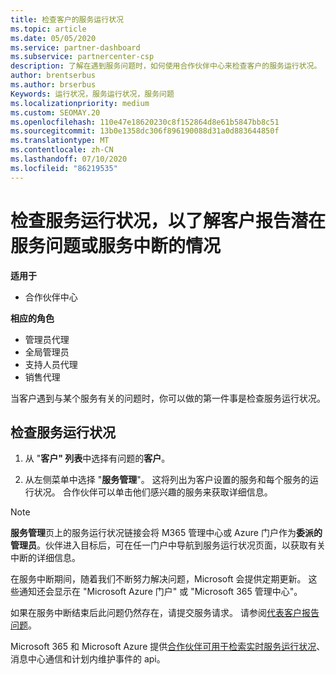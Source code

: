 ```yaml
---
title: 检查客户的服务运行状况
ms.topic: article
ms.date: 05/05/2020
ms.service: partner-dashboard
ms.subservice: partnercenter-csp
description: 了解在遇到服务问题时，如何使用合作伙伴中心来检查客户的服务运行状况。
author: brentserbus
ms.author: brserbus
Keywords: 运行状况，服务运行状况，服务问题
ms.localizationpriority: medium
ms.custom: SEOMAY.20
ms.openlocfilehash: 110e47e18620230c8f152864d8e61b5847bb8c51
ms.sourcegitcommit: 13b0e1358dc306f896190088d31a0d883644850f
ms.translationtype: MT
ms.contentlocale: zh-CN
ms.lasthandoff: 07/10/2020
ms.locfileid: "86219535"
---
```

# <a name="check-service-health-for-a-customer-reporting-a-potential-service-problem-or-outage"></a>检查服务运行状况，以了解客户报告潜在服务问题或服务中断的情况

**适用于**

- 合作伙伴中心

**相应的角色**

- 管理员代理
- 全局管理员
- 支持人员代理
- 销售代理

当客户遇到与某个服务有关的问题时，你可以做的第一件事是检查服务运行状况。 

## <a name="check-service-health"></a>检查服务运行状况

1. 从 "**客户" 列表**中选择有问题的**客户**。

2. 从左侧菜单中选择 "**服务管理**"。 这将列出为客户设置的服务和每个服务的运行状况。 合作伙伴可以单击他们感兴趣的服务来获取详细信息。 

>[!NOTE] 
> **服务管理**页上的服务运行状况链接会将 M365 管理中心或 Azure 门户作为**委派的管理员**。伙伴进入目标后，可在任一门户中导航到服务运行状况页面，以获取有关中断的详细信息。
 
在服务中断期间，随着我们不断努力解决问题，Microsoft 会提供定期更新。 这些通知还会显示在 "Microsoft Azure 门户" 或 "Microsoft 365 管理中心"。

如果在服务中断结束后此问题仍然存在，请提交服务请求。 请参阅[代表客户报告问题](report-problems-on-behalf-of-a-customer.md)。

Microsoft 365 和 Microsoft Azure 提供[合作伙伴可用于检索实时服务运行状况](get-automated-service-notifications-with-our-apis.md)、消息中心通信和计划内维护事件的 api。

 

